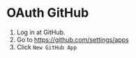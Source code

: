# OAuth GitHub

1. Log in at GitHub.
2. Go to https://github.com/settings/apps
3. Click `New GitHub App`
